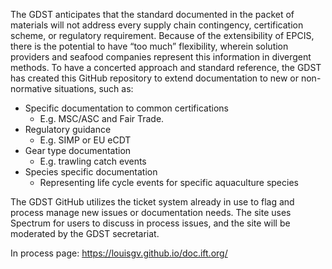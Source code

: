 The GDST anticipates that the standard documented in the packet of materials will not address every supply chain contingency, certification scheme, or regulatory requirement. Because of the extensibility of EPCIS, there is the potential to have “too much” flexibility, wherein solution providers and seafood companies represent this information in divergent methods. To have a concerted approach and standard reference, the GDST has created this GitHub repository to extend documentation to new or non-normative situations, such as:
* Specific documentation to common certifications
  * E.g. MSC/ASC and Fair Trade.
* Regulatory guidance
  * E.g. SIMP or EU eCDT
* Gear type documentation
  * E.g. trawling catch events
* Species specific documentation
  * Representing life cycle events for specific aquaculture species

The GDST GitHub utilizes the ticket system already in use to flag and process manage new issues or documentation needs. The site uses Spectrum for users to discuss in process issues, and the site will be moderated by the GDST secretariat.


In process page: https://louisgv.github.io/doc.ift.org/
